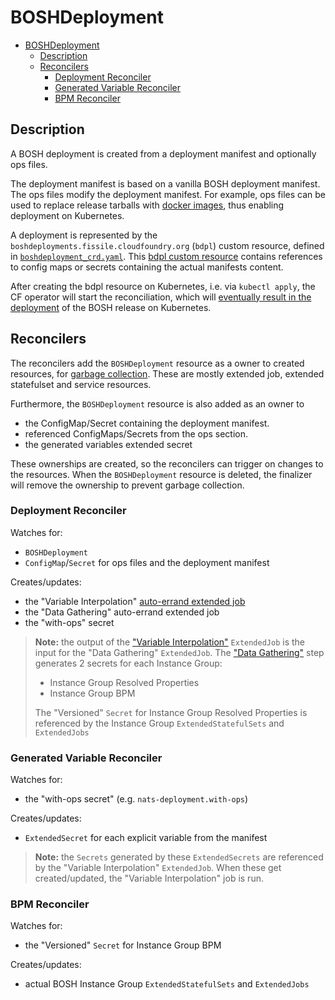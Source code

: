 # BOSHDeployment

- [BOSHDeployment](#boshdeployment)
  - [Description](#description)
  - [Reconcilers](#reconcilers)
    - [Deployment Reconciler](#deployment-reconciler)
    - [Generated Variable Reconciler](#generated-variable-reconciler)
    - [BPM Reconciler](#bpm-reconciler)

## Description

A BOSH deployment is created from a deployment manifest and optionally ops files.

The deployment manifest is based on a vanilla BOSH deployment manifest.
The ops files modify the deployment manifest. For example, ops files can be used to replace release tarballs with [docker images](https://ci.flintstone.cf.cloud.ibm.com/teams/containerization/pipelines/release-images), thus enabling deployment on Kubernetes.

A deployment is represented by the `boshdeployments.fissile.cloudfoundry.org` (`bdpl`) custom resource, defined in [`boshdeployment_crd.yaml`](https://github.com/cloudfoundry-incubator/cf-operator/tree/master/deploy/helm/cf-operator/templates/fissile_v1alpha1_boshdeployment_crd.yaml).
This [bdpl custom resource](https://github.com/cloudfoundry-incubator/cf-operator/tree/master/docs/examples/bosh-deployment/boshdeployment.yaml) contains references to config maps or secrets containing the actual manifests content.

After creating the bdpl resource on Kubernetes, i.e. via `kubectl apply`, the CF operator will start the reconciliation, which will [eventually result in the deployment](https://docs.google.com/drawings/d/126ExNqPxDg1LcB14pbtS5S-iJzLYPyXZ5Jr9vTfFqXA/edit?usp=sharing) of the BOSH release on Kubernetes.

## Reconcilers

The reconcilers add the `BOSHDeployment` resource as a owner to created resources, for [garbage collection](https://kubernetes.io/docs/concepts/workloads/controllers/garbage-collection/#owners-and-dependents).
These are mostly extended job, extended statefulset and service resources.

Furthermore, the `BOSHDeployment` resource is also added as an owner to

* the ConfigMap/Secret containing the deployment manifest.
* referenced ConfigMaps/Secrets from the ops section.
* the generated variables extended secret

These ownerships are created, so the reconcilers can trigger on changes to the resources.
When the `BOSHDeployment` resource is deleted, the finalizer will remove the ownership to prevent garbage collection.

### Deployment Reconciler

Watches for:

- `BOSHDeployment`
- `ConfigMap`/`Secret` for ops files and the deployment manifest

Creates/updates:

- the "Variable Interpolation" [auto-errand extended job](https://github.com/cloudfoundry-incubator/cf-operator/tree/master/docs/controllers/extendedjob.md##one-off-jobs-auto-errands)
- the "Data Gathering" auto-errand extended job
- the "with-ops" secret

> **Note:** the output of the ["Variable Interpolation"](https://github.com/cloudfoundry-incubator/cf-operator/tree/master/docs/commands/cf-operator_util_variable-interpolation.md) `ExtendedJob` is the input for the "Data Gathering" `ExtendedJob`.
> The ["Data Gathering"](https://github.com/cloudfoundry-incubator/cf-operator/tree/master/docs/commands/cf-operator_util_data-gather.md) step generates 2 secrets for each Instance Group:
>
> - Instance Group Resolved Properties
> - Instance Group BPM
>
> The "Versioned" `Secret` for Instance Group Resolved Properties is referenced by the Instance Group `ExtendedStatefulSets` and `ExtendedJobs`

### Generated Variable Reconciler

Watches for:

- the "with-ops secret" (e.g. `nats-deployment.with-ops`)

Creates/updates:

- `ExtendedSecret` for each explicit variable from the manifest

> **Note:** the `Secrets` generated by these `ExtendedSecrets` are referenced by the "Variable Interpolation" `ExtendedJob`.
> When these get created/updated, the "Variable Interpolation" job is run.

### BPM Reconciler

Watches for:

- the "Versioned" `Secret` for Instance Group BPM

Creates/updates:

- actual BOSH Instance Group `ExtendedStatefulSets` and `ExtendedJobs`
